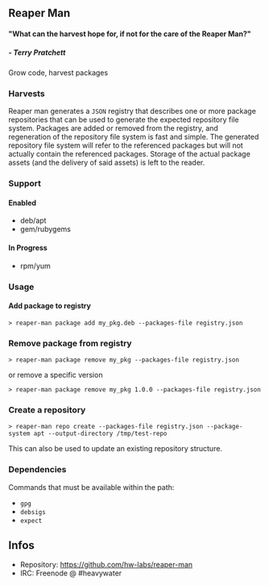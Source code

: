 ## Reaper Man
#### "What can the harvest hope for, if not for the care of the Reaper Man?"
##### - Terry Pratchett

Grow code, harvest packages

### Harvests

Reaper man generates a `JSON` registry that describes one or more package repositories
that can be used to generate the expected repository file system. Packages are added
or removed from the registry, and regeneration of the repository file system is fast
and simple. The generated repository file system will refer to the referenced packages
but will not actually contain the referenced packages. Storage of the actual package
assets (and the delivery of said assets) is left to the reader.

### Support

#### Enabled

* deb/apt
* gem/rubygems

#### In Progress

* rpm/yum

### Usage

#### Add package to registry

```
> reaper-man package add my_pkg.deb --packages-file registry.json
```

### Remove package from registry

```
> reaper-man package remove my_pkg --packages-file registry.json
```

or remove a specific version

```
> reaper-man package remove my_pkg 1.0.0 --packages-file registry.json
```

### Create a repository

```
> reaper-man repo create --packages-file registry.json --package-system apt --output-directory /tmp/test-repo
```

This can also be used to update an existing repository structure.

### Dependencies

Commands that must be available within the path:

* `gpg`
* `debsigs`
* `expect`

## Infos
* Repository: https://github.com/hw-labs/reaper-man
* IRC: Freenode @ #heavywater
